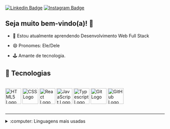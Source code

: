 
[![Linkedin Badge](https://img.shields.io/badge/-LinkedIn-blue?style=flat&logo=Linkedin&logoColor=white&link=https://www.linkedin.com/in/limavlucas/)](https://www.linkedin.com/in/limavlucas/)
[![Instagram Badge](https://img.shields.io/badge/-Instagram-C13584?style=flat&labelColor=C13584&logo=instagram&logoColor=white&link=https://www.instagram.com/lucs_trike/)](https://www.instagram.com/lucs_trike/)
## Seja muito bem-vindo(a)! 👋

- 🌱 Estou atualmente aprendendo Desenvolvimento Web Full Stack

- 😄 Pronomes: Ele/Dele

- 🕹️ Amante de tecnologia.


## 🤖 Tecnologias
<div/> 
  <br>
  <img alt="HTML5 Logo" align="center" height="50" src="https://cdn.jsdelivr.net/gh/devicons/devicon/icons/html5/html5-original.svg"/>
  <img alt="CSS Logo" align="center" height="50" src="https://cdn.jsdelivr.net/gh/devicons/devicon/icons/css3/css3-original.svg"/>
  <img alt="React Logo" align="center" height="50" src="https://cdn.jsdelivr.net/gh/devicons/devicon/icons/react/react-original.svg"/>
  <img alt="JavaScript Logo" align="center" height="50" src="https://cdn.jsdelivr.net/gh/devicons/devicon/icons/javascript/javascript-original.svg"/>
  <img alt="Typescript Logo" align="center" height="50" src="https://cdn.jsdelivr.net/gh/devicons/devicon/icons/typescript/typescript-plain.svg" />
  <img alt="Git Logo" align="center" height="50" src="https://cdn.jsdelivr.net/gh/devicons/devicon/icons/git/git-original.svg" />
  <img alt="GitHub Logo" align="center" height="50" src="https://cdn.jsdelivr.net/gh/devicons/devicon/icons/github/github-original.svg" />
  
</div>

<br   />

---
<details>
  <summary> :computer:  Linguagens mais usadas</summary>

<a  href="https://github.com/limavlucas">
  <img  height="180em"  src="https://github-readme-stats.vercel.app/api/top-langs/?username=limavlucas&theme=buefy&layout=compact">
</a>
</details>

<!--
**limavlucas/limavlucas** is a ✨ _special_ ✨ repository because its `README.md` (this file) appears on your GitHub profile.

Here are some ideas to get you started:

- 🔭 I’m currently working on ...
- 🌱 I’m currently learning ...
- 👯 I’m looking to collaborate on ...
- 🤔 I’m looking for help with ...
- 💬 Ask me about ...
- 📫 How to reach me: ...
- 😄 Pronouns: ...
- ⚡ Fun fact: ...
-->
